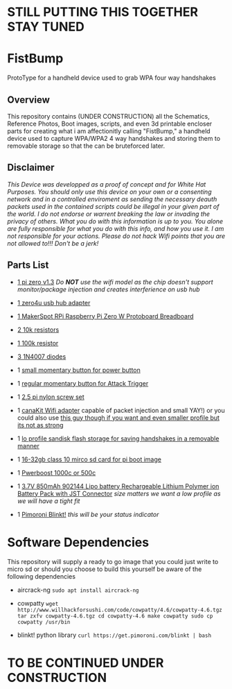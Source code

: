 # **__STILL PUTTING THIS TOGETHER STAY TUNED__**

# FistBump
ProtoType for a handheld device used to grab WPA four way handshakes

## Overview
This repository contains (UNDER CONSTRUCTION) all the Schematics, Reference Photos, Boot images, scripts, and even 3d printable encloser parts for creating what i am affectionitly calling "FistBump," a handheld device used to capture WPA/WPA2
4 way handshakes and storing them to removable storage so that the can be bruteforced later.

## Disclaimer
_This Device was developped as a proof of concept and for White Hat Purposes.  You should only use this device on your own or a consenting network and in a controlled enviroment as sending the necessary deauth packets used in the contained scripts could be illegal in your given part of the world. I do not endorse or warrent breaking the law or invading the privacy of others. What you do with this information is up to you. You alone are fully responsible for what you do with this info, and how you use it. I am not responsible for your actions. Please do not hack Wifi points that you are not allowed to!!!
Don't be a jerk!_

## Parts List

* [1 pi zero v1.3](https://www.raspberrypi.org/products/raspberry-pi-zero/)
_Do **NOT** use the wifi model as the chip doesn't support monitor/package injection and creates interferience on usb hub_

* [1 zero4u usb hub adapter](https://www.adafruit.com/product/3298?gclid=Cj0KCQjw6rXeBRD3ARIsAD9ni9CGzOos99HaKls0MxgqrZMt_sKTnR6LVGsSJiN6rdDrbmr9ndM0L3QaAk_SEALw_wcB)

* [1 MakerSpot RPi Raspberry Pi Zero W Protoboard Breadboard](https://www.amazon.com/MakerSpot-Raspberry-Protoboard-Breadboard-Prototyping/dp/B01J9ILH7S)

* [2 10k resistors](https://www.amazon.com/Projects-25EP51410K0-10K-Resistors-Pack/dp/B01F06T56I/ref=sr_1_1_sspa?ie=UTF8&qid=1540222052&sr=8-1-spons&keywords=10k+resistor&psc=1)

* [1 100k resistor](https://www.amazon.com/Projects-25EP514100K-100k-Resistors-Pack/dp/B0185FCGEY/ref=sr_1_1_sspa?ie=UTF8&qid=1540222085&sr=8-1-spons&keywords=100k+resistor&psc=1)

* [3 1N4007 diodes]( https://www.amazon.com/100-Pieces-1N4007-Rectifier-Electronic/dp/B079KBFKK5/ref=sr_1_1_sspa?ie=UTF8&qid=1540222123&sr=8-1-spons&keywords=1n4007+diode&psc=1)

* 1 [small momentary button for power button](https://www.amazon.com/GZFY-6x6x4-5mm-Momentary-Tactile-Button/dp/B01N6GU7TA/ref=sr_1_14?ie=UTF8&qid=1540222185&sr=8-14&keywords=small+momentary+button)

* 1 [regular momentary button for Attack Trigger](https://www.amazon.com/Cylewet-12x12x7-3mm-Momentary-Tactile-Arduino/dp/B01NCQVGLC/ref=sr_1_9?ie=UTF8&qid=1540222185&sr=8-9&keywords=small+momentary+button)

* 1 [2.5 pi nylon screw set](https://www.adafruit.com/product/3299)

* 1 [canaKit Wifi adapter](https://www.amazon.com/gp/product/B00GFAN498/ref=oh_aui_detailpage_o00_s01?ie=UTF8&psc=1) capable of packet injection and small YAY!) or you could also use [this guy though if you want and even smaller profile but its not as strong]( https://www.amazon.com/gp/product/B019XUDHFC/ref=oh_aui_detailpage_o00_s00?ie=UTF8&psc=1)

* 1 [lo profile sandisk flash storage for saving handshakes in a removable manner](https://www.amazon.com/SanDisk-Cruzer-Low-Profile-Drive-SDCZ33-008G-B35/dp/B005FYNSUA/ref=sr_1_7?s=electronics&ie=UTF8&qid=1540222662&sr=1-7&keywords=sandisk+flash+drive+8gb)

* 1 [16-32gb class 10 mirco sd card for pi boot image](https://www.amazon.com/s/ref=nb_sb_ss_i_5_10?url=search-alias%3Delectronics&field-keywords=16gb+micro+sd+card+class+10&sprefix=16gb+micro%2Celectronics%2C132&crid=5DO4BAWIZ2SP)

* 1 [Pwerboost 1000c or 500c](https://www.adafruit.com/product/2465)

* 1 [3.7V 850mAh 902144 Lipo battery Rechargeable Lithium Polymer ion Battery Pack with JST Connector](https://www.amazon.com/gp/product/B07BTK57CF/ref=od_aui_detailpages00?ie=UTF8&psc=1) _size matters we want a low profile as we will have a tight fit_

* 1 [Pimoroni Blinkt!](https://shop.pimoroni.com/products/blinkt) _this will be your status indicator_

# Software Dependencies
This repository will supply a ready to go image that you could just write to micro sd or should you choose to build this yourself be aware of the following dependencies

* aircrack-ng
`sudo apt install aircrack-ng`

* cowpatty 
`wget http://www.willhackforsushi.com/code/cowpatty/4.6/cowpatty-4.6.tgz
tar zxfv cowpatty-4.6.tgz
cd cowpatty-4.6
make cowpatty
sudo cp cowpatty /usr/bin`

* blinkt! python library
`curl https://get.pimoroni.com/blinkt | bash`

# **__TO BE CONTINUED UNDER CONSTRUCTION__**
